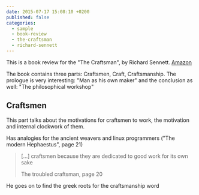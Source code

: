 ```yaml
---
date: 2015-07-17 15:08:10 +0200
published: false
categories:
  - sample
  - book-review
  - the-craftsman
  - richard-sennett
---
```


This is a book review for the "The Craftsman", by Richard Sennett. [Amazon][amazon-buying-page]

The book contains three parts: Craftsmen, Craft, Craftsmanship. The prologue is very interesting: "Man as his own maker" and the conclusion as well: "The philosophical workshop"

## Craftsmen

This part talks about the motivations for craftsmen to work, the motivation and internal clockwork of them.

Has analogies for the ancient weavers and linux programmers ("The modern Hephaestus", page 21)

> [...] craftsmen because they are dedicated to good work for its own sake
>
> The troubled craftsman, page 20

He goes on to find the greek roots for the craftsmanship word

[amazon-buying-page]: http://www.amazon.co.uk/The-Craftsman-Richard-Sennett-x/dp/0141022094

